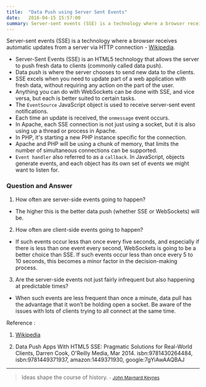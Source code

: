 ```yaml
---
title:  "Data Push using Server Sent Events"
date:   2016-04-15 15:57:00
summary: Server-sent events (SSE) is a technology where a browser receives automatic updates from a server via HTTP connection - Wikipedia.
---
```


Server-sent events (SSE) is a technology where a browser receives automatic updates from a server via HTTP connection - [Wikipedia](https://en.wikipedia.org/wiki/Server-sent_events).

- Server-Sent Events (SSE) is an HTML5 technology that allows the server to push fresh data to clients (commonly called data push).
- Data push is where the server chooses to send new data to the clients.
- SSE excels when you need to update part of a web application with fresh data, without requiring any action on the part of the user.
- Anything you can do with WebSockets can be done with SSE, and vice versa, but each is better suited to certain tasks.
- The `EventSource` JavaScript object is used to receive server-sent event notifications.
- Each time an update is received, the `onmessage` event occurs.
- In Apache, each SSE connection is not just using a socket, but it is also using up a thread or process in Apache. 
- In PHP, it's starting a new PHP instance specific for the connection. 
- Apache and PHP will be using a chunk of memory, that limits the number of simultaneous connections can be supported.
- `Event handler` also referred to as a `callback`. In JavaScript, objects generate events, and each object has its own set of events we might want to listen for.
  

### Question and Answer

1. How often are server-side events going to happen?
- The higher this is the better data push (whether SSE or WebSockets) will be.

2. How often are client-side events going to happen?
- If such events occur less than once every five seconds, and especially if there is less than one event every second, WebSockets is going to be a better choice than SSE. If such events occur less than once every 5 to 10 seconds, this becomes a minor factor in the decision-making process.

3. Are the server-side events not just fairly infrequent but also happening at predictable times?
- When such events are less frequent than once a minute, data pull has the advantage that it won’t be holding open a socket. Be aware of the issues with lots of clients trying to all connect at the same time.


Reference :

1. [Wikipedia](https://en.wikipedia.org/wiki/Server-sent_events)

2. Data Push Apps With HTML5 SSE: Pragmatic Solutions for Real-World Clients, Darren Cook, O'Reilly Media, Mar 2014. isbn:9781430264484, isbn:9781449371937, amazon:1449371930, google:7gYiAwAAQBAJ


---
> Ideas shape the course of history.
> <small>- [John Maynard Keynes](http://www.brainyquote.com/quotes/quotes/j/johnmaynar129999.html)</small>